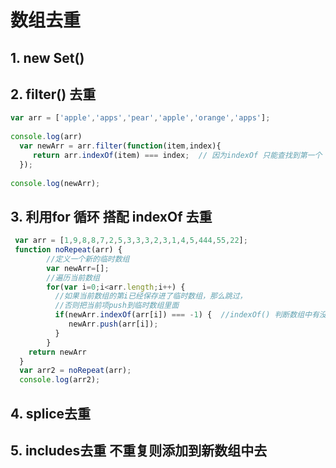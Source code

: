 # 数组去重
## 1. new Set()
## 2. filter() 去重
```js
var arr = ['apple','apps','pear','apple','orange','apps'];
 
console.log(arr)    
  var newArr = arr.filter(function(item,index){
     return arr.indexOf(item) === index;  // 因为indexOf 只能查找到第一个  
  });
 
console.log(newArr); 
```

## 3. 利用for 循环 搭配 indexOf 去重
```js
 var arr = [1,9,8,8,7,2,5,3,3,3,2,3,1,4,5,444,55,22];
 function noRepeat(arr) {
		//定义一个新的临时数组 
		var newArr=[]; 
		//遍历当前数组 
		for(var i=0;i<arr.length;i++) {
		  //如果当前数组的第i已经保存进了临时数组，那么跳过，
		  //否则把当前项push到临时数组里面 
		  if(newArr.indexOf(arr[i]) === -1) {  //indexOf() 判断数组中有没有字符串值，如果没有则返回 -1 
		     newArr.push(arr[i]);
		  }
    	}
    return newArr
  }
  var arr2 = noRepeat(arr);
  console.log(arr2);  

```

## 4. splice去重

## 5. includes去重 不重复则添加到新数组中去



